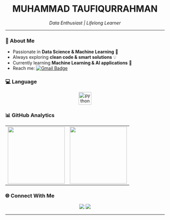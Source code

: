 <!-- Header -->
<h1 align="center">MUHAMMAD TAUFIQURRAHMAN</h1>
<p align="center"><em>Data Enthusiast | Lifelong Learner</em></p>

---

### 🚀 About Me
- Passionate in **Data Science & Machine Learning** 🎯
- Always exploring **clean code & smart solutions** 💡 
- Currently learning **Machine Learning & AI applications** 🌱  
- Reach me: [![Gmail Badge](https://img.shields.io/badge/-Email-D14836?style=flat&logo=Gmail&logoColor=white)](taufiqurrohman.iam@gmail.com)

### 💻 Language
<p align="center">
  <img src="https://cdn.jsdelivr.net/gh/devicons/devicon/icons/python/python-original.svg" alt="python" width="40" height="40"/>

### 📊 GitHub Analytics
<p align="center">
  <table>
    <tr>
      <td>
        <img height="180em" src="https://github-readme-stats.vercel.app/api?username=mtaufiqs&show_icons=true&theme=transparent&hide_border=true&rank_icon=github"/>
      </td>
      <td>
        <img height="180em" src="https://streak-stats.demolab.com/?user=mtaufiqs&theme=transparent&hide_border=true"/>
      </td>
    </tr>
  </table>
</div>

### 🌐 Connect With Me
<p align="center">
  <a href="https://linkedin.com/in/muhammad-taufiqurrahman-7167bb220"><img src="https://img.shields.io/badge/-LinkedIn-0077B5?style=flat&logo=linkedin&logoColor=white"/></a>
  <a href="https://instagram.com/taufiqurrahman_iam"><img src="https://img.shields.io/badge/-Instagram-E4405F?style=flat&logo=instagram&logoColor=white"/></a>
</p>

---
